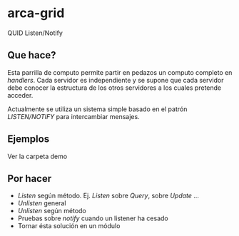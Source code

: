 # arca-grid
QUID Listen/Notify

## Que hace?
Esta parrilla de computo permite partir en pedazos un computo completo en _handlers_. Cada servidor es independiente y se supone que cada servidor debe conocer la estructura de los otros servidores a los cuales pretende acceder.

Actualmente se utiliza un sistema simple basado en el patrón _LISTEN/NOTIFY_ para intercambiar mensajes.

## Ejemplos
Ver la carpeta demo

## Por hacer
- _Listen_ según método. Ej. _Listen_ sobre _Query_, sobre _Update_ ...
- _Unlisten_ general
- _Unlisten_ según método
- Pruebas sobre _notify_ cuando un listener ha cesado
- Tornar ésta solución en un módulo